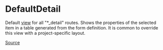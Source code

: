 # DefaultDetail

Default [view] for all "*_detail" routes.  Shows the properties of the selected item in a table generated from the form definition.  It is common to override this view with a project-specific layout.

[Source]

[view]: ./index.md
[Source]: https://github.com/wq/wq.app/blob/main/packages/react/src/views/DefaultDetail.js
